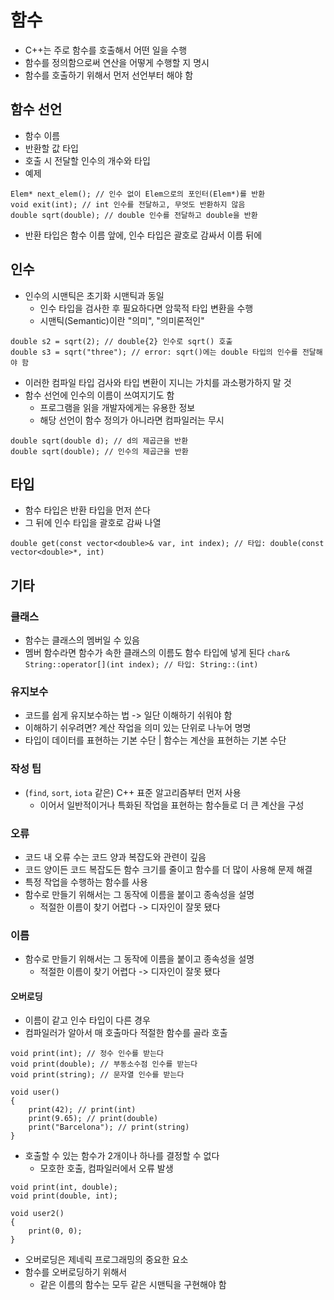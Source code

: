 # 함수
- C++는 주로 함수를 호출해서 어떤 일을 수행
- 함수를 정의함으로써 연산을 어떻게 수행할 지 명시
- 함수를 호출하기 위해서 먼저 선언부터 해야 함
## 함수 선언
- 함수 이름
- 반환할 값 타입
- 호출 시 전달할 인수의 개수와 타입
- 예제
```
Elem* next_elem(); // 인수 없이 Elem으로의 포인터(Elem*)를 반환
void exit(int); // int 인수를 전달하고, 무엇도 반환하지 않음
double sqrt(double); // double 인수를 전달하고 double을 반환
```
- 반환 타입은 함수 이름 앞에, 인수 타입은 괄호로 감싸서 이름 뒤에

## 인수
- 인수의 시맨틱은 초기화 시맨틱과 동일
    - 인수 타입을 검사한 후 필요하다면 암묵적 타입 변환을 수행
    - 시맨틱(Semantic)이란 "의미", "의미론적인"
```
double s2 = sqrt(2); // double{2} 인수로 sqrt() 호출
double s3 = sqrt("three"); // error: sqrt()에는 double 타입의 인수를 전달해야 함
```
- 이러한 컴파일 타입 검사와 타입 변환이 지니는 가치를 과소평가하지 말 것
- 함수 선언에 인수의 이름이 쓰여지기도 함
    - 프로그램을 읽을 개발자에게는 유용한 정보
    - 해당 선언이 함수 정의가 아니라면 컴파일러는 무시
```
double sqrt(double d); // d의 제곱근을 반환
double sqrt(double); // 인수의 제곱근을 반환
```

## 타입
- 함수 타입은 반환 타입을 먼저 쓴다
- 그 뒤에 인수 타입을 괄호로 감싸 나열 
```
double get(const vector<double>& var, int index); // 타입: double(const vector<double>*, int)
```

## 기타

### 클래스
- 함수는 클래스의 멤버일 수 있음
- 멤버 함수라면 함수가 속한 클래스의 이름도 함수 타입에 넣게 된다
```char& String::operator[](int index); // 타입: String::(int)```

### 유지보수
- 코드를 쉽게 유지보수하는 법 -> 일단 이해하기 쉬워야 함
- 이해하기 쉬우려면? 계산 작업을 의미 있는 단위로 나누어 명명
- 타입이 데이터를 표현하는 기본 수단 | 함수는 계산을 표현하는 기본 수단

### 작성 팁
- (`find`, `sort`, `iota` 같은) C++ 표준 알고리즘부터 먼저 사용
    - 이어서 일반적이거나 특화된 작업을 표현하는 함수들로 더 큰 계산을 구성

### 오류
- 코드 내 오류 수는 코드 양과 복잡도와 관련이 깊음
- 코드 양이든 코드 복잡도든 함수 크기를 줄이고 함수를 더 많이 사용해 문제 해결
- 특정 작업을 수행하는 함수를 사용
- 함수로 만들기 위해서는 그 동작에 이름을 붙이고 종속성을 설명
    - 적절한 이름이 찾기 어렵다 -> 디자인이 잘못 됐다 

### 이름
- 함수로 만들기 위해서는 그 동작에 이름을 붙이고 종속성을 설명
    - 적절한 이름이 찾기 어렵다 -> 디자인이 잘못 됐다 
#### 오버로딩
- 이름이 같고 인수 타입이 다른 경우
- 컴파일러가 알아서 매 호출마다 적절한 함수를 골라 호출
```
void print(int); // 정수 인수를 받는다
void print(double); // 부동소수점 인수를 받는다
void print(string); // 문자열 인수를 받는다

void user()
{
    print(42); // print(int)
    print(9.65); // print(double)
    print("Barcelona"); // print(string)
}
```
- 호출할 수 있는 함수가 2개이나 하나를 결정할 수 없다
    - 모호한 호출, 컴파일러에서 오류 발생
```
void print(int, double);
void print(double, int);

void user2()
{
    print(0, 0);
}
```
- 오버로딩은 제네릭 프로그래밍의 중요한 요소
- 함수를 오버로딩하기 위해서
    - 같은 이름의 함수는 모두 같은 시맨틱을 구현해야 함